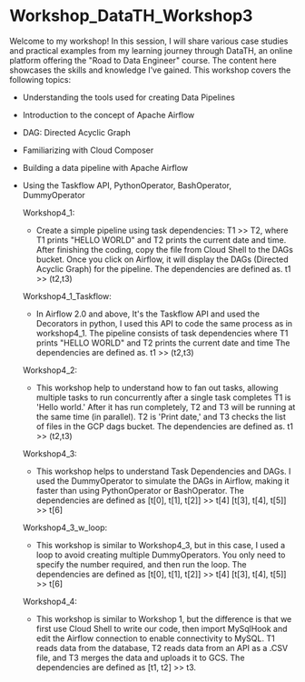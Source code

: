 # Workshop_DataTH_Workshop3
Welcome to my workshop! In this session, I will share various case studies and practical examples from my learning journey through DataTH, an online platform offering the "Road to Data Engineer" course. The content here showcases the skills and knowledge I’ve gained. This workshop covers the following topics:

  - Understanding the tools used for creating Data Pipelines
  - Introduction to the concept of Apache Airflow
  - DAG: Directed Acyclic Graph
  - Familiarizing with Cloud Composer
  - Building a data pipeline with Apache Airflow
  - Using the Taskflow API, PythonOperator, BashOperator, DummyOperator


    Workshop4_1:
      - Create a simple pipeline using task dependencies: T1 >> T2, where T1 prints "HELLO WORLD" and T2 prints the current date and time.
        After finishing the coding, copy the file from Cloud Shell to the DAGs bucket.
        Once you click on Airflow, it will display the DAGs (Directed Acyclic Graph) for the pipeline.
        The dependencies are defined as.
        t1 >> (t2,t3)
    
    Workshop4_1_Taskflow:
      - In Airflow 2.0 and above, It's the Taskflow API and used the Decorators in python, I used this API to code the same process as in workshop4_1.
        The pipeline consists of task dependencies where T1 prints "HELLO WORLD" and T2 prints the current date and time
        The dependencies are defined as.
        t1 >> (t2,t3)

    Workshop4_2:
      - This workshop help to understand how to fan out tasks, allowing multiple tasks to run concurrently after a single task completes
        T1 is 'Hello world.' After it has run completely, T2 and T3 will be running at the same time (in parallel). T2 is 'Print date,' and T3 checks the list of files
        in the GCP dags bucket.
        The dependencies are defined as.
        t1 >> (t2,t3)

    Workshop4_3:
      - This workshop helps to understand Task Dependencies and DAGs. I used the DummyOperator to simulate the DAGs in Airflow, making it faster than using PythonOperator or BashOperator.
        The dependencies are defined as
        [t[0], t[1], t[2]] >> t[4]
        [t[3], t[4], t[5]] >> t[6]
    
    Workshop4_3_w_loop:
      - This workshop is similar to Workshop4_3, but in this case, I used a loop to avoid creating multiple DummyOperators. You only need to specify the number required, and then run the loop.
        The dependencies are defined as
        [t[0], t[1], t[2]] >> t[4]
        [t[3], t[4], t[5]] >> t[6]

    Workshop4_4:
      - This workshop is similar to Workshop 1, but the difference is that we first use Cloud Shell to write our code, then import MySqlHook and edit the Airflow connection to enable connectivity to MySQL.
        T1 reads data from the database, T2 reads data from an API as a .CSV file, and T3 merges the data and uploads it to GCS.
        The dependencies are defined as
        [t1, t2] >> t3.
      
